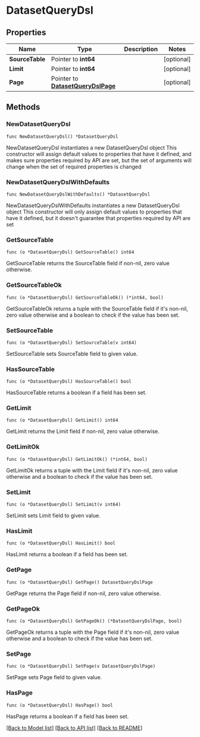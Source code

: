 # DatasetQueryDsl

## Properties

Name | Type | Description | Notes
------------ | ------------- | ------------- | -------------
**SourceTable** | Pointer to **int64** |  | [optional] 
**Limit** | Pointer to **int64** |  | [optional] 
**Page** | Pointer to [**DatasetQueryDslPage**](DatasetQueryDslPage.md) |  | [optional] 

## Methods

### NewDatasetQueryDsl

`func NewDatasetQueryDsl() *DatasetQueryDsl`

NewDatasetQueryDsl instantiates a new DatasetQueryDsl object
This constructor will assign default values to properties that have it defined,
and makes sure properties required by API are set, but the set of arguments
will change when the set of required properties is changed

### NewDatasetQueryDslWithDefaults

`func NewDatasetQueryDslWithDefaults() *DatasetQueryDsl`

NewDatasetQueryDslWithDefaults instantiates a new DatasetQueryDsl object
This constructor will only assign default values to properties that have it defined,
but it doesn't guarantee that properties required by API are set

### GetSourceTable

`func (o *DatasetQueryDsl) GetSourceTable() int64`

GetSourceTable returns the SourceTable field if non-nil, zero value otherwise.

### GetSourceTableOk

`func (o *DatasetQueryDsl) GetSourceTableOk() (*int64, bool)`

GetSourceTableOk returns a tuple with the SourceTable field if it's non-nil, zero value otherwise
and a boolean to check if the value has been set.

### SetSourceTable

`func (o *DatasetQueryDsl) SetSourceTable(v int64)`

SetSourceTable sets SourceTable field to given value.

### HasSourceTable

`func (o *DatasetQueryDsl) HasSourceTable() bool`

HasSourceTable returns a boolean if a field has been set.

### GetLimit

`func (o *DatasetQueryDsl) GetLimit() int64`

GetLimit returns the Limit field if non-nil, zero value otherwise.

### GetLimitOk

`func (o *DatasetQueryDsl) GetLimitOk() (*int64, bool)`

GetLimitOk returns a tuple with the Limit field if it's non-nil, zero value otherwise
and a boolean to check if the value has been set.

### SetLimit

`func (o *DatasetQueryDsl) SetLimit(v int64)`

SetLimit sets Limit field to given value.

### HasLimit

`func (o *DatasetQueryDsl) HasLimit() bool`

HasLimit returns a boolean if a field has been set.

### GetPage

`func (o *DatasetQueryDsl) GetPage() DatasetQueryDslPage`

GetPage returns the Page field if non-nil, zero value otherwise.

### GetPageOk

`func (o *DatasetQueryDsl) GetPageOk() (*DatasetQueryDslPage, bool)`

GetPageOk returns a tuple with the Page field if it's non-nil, zero value otherwise
and a boolean to check if the value has been set.

### SetPage

`func (o *DatasetQueryDsl) SetPage(v DatasetQueryDslPage)`

SetPage sets Page field to given value.

### HasPage

`func (o *DatasetQueryDsl) HasPage() bool`

HasPage returns a boolean if a field has been set.


[[Back to Model list]](../README.md#documentation-for-models) [[Back to API list]](../README.md#documentation-for-api-endpoints) [[Back to README]](../README.md)


